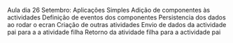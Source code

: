 Aula dia 26 Setembro: Aplicações Simples
  Adição de componentes às actividades
  Definição de eventos dos componentes
  Persistencia dos dados ao rodar o ecran
  Criação de outras atividades
  Envio de dados da actividade pai para a a atividade filha
  Retorno da atividade filha para a actividade pai
